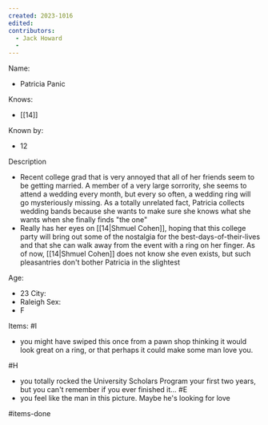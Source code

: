 ```yaml
---
created: 2023-1016
edited:
contributors:
  - Jack Howard
  - 
---
```


Name:
- Patricia Panic

Knows:
- [[14]]

Known by:
- 12

Description
- Recent college grad that is very annoyed that all of her friends seem to be getting married. A member of a very large sorrority, she seems to attend a wedding every month, but every so often, a wedding ring will go mysteriously missing. As a totally unrelated fact, Patricia collects wedding bands because she wants to make sure she knows what she wants when she finally finds "the one"
- Really has her eyes on [[14|Shmuel Cohen]], hoping that this college party will bring out some of the nostalgia for the best-days-of-their-lives and that she can walk away from the event with a ring on her finger. As of now, [[14|Shmuel Cohen]] does not know she even exists, but such pleasantries don't bother Patricia in the slightest

Age:
- 23
City:
- Raleigh
Sex:
- F

Items:
#I
- you might have swiped this once from a pawn shop thinking it would look great on a ring, or that perhaps it could make some man love you.

#H
- you totally rocked the University Scholars Program your first two years, but you can't remember if you ever finished it...
#E
- you feel like the man in this picture. Maybe he's looking for love

#items-done